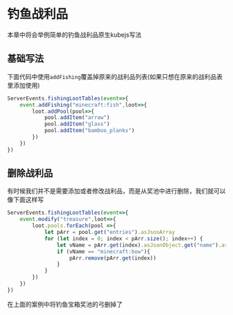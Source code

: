 # 钓鱼战利品
本章中将会举例简单的钓鱼战利品原生kubejs写法
## 基础写法
下面代码中使用`addFishing`覆盖掉原来的战利品列表(如果只想在原来的战利品表里添加使用)
```js
ServerEvents.fishingLootTables(event=>{
    event.addFishing("minecraft:fish",loot=>{
        loot.addPool(pool=>{
            pool.addItem("arrow")
            pool.addItem("glass")
            pool.addItem("bamboo_planks")
        })
    })
})
```

## 删除战利品
有时候我们并不是需要添加或者修改战利品，而是从奖池中进行删除，我们就可以像下面这样写
```js
ServerEvents.fishingLootTables(event=>{
    event.modify("treasure",loot=>{
        loot.pools.forEach(pool =>{
            let pArr = pool.get("entries").asJsonArray
            for (let index = 0; index < pArr.size(); index++) {
                let vName = pArr.get(index).asJsonObject.get("name").asString
                if (vName == "minecraft:bow"){
                    pArr.remove(pArr.get(index))
                }   
            }
        })
    })
})
```
在上面的案例中将钓鱼宝箱奖池的弓删掉了